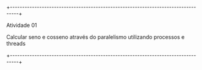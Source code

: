 +---------------------------------------------------------------------------------+

  Atividade 01

  Calcular seno e cosseno através do paralelismo utilizando processos e threads
  
+---------------------------------------------------------------------------------+

